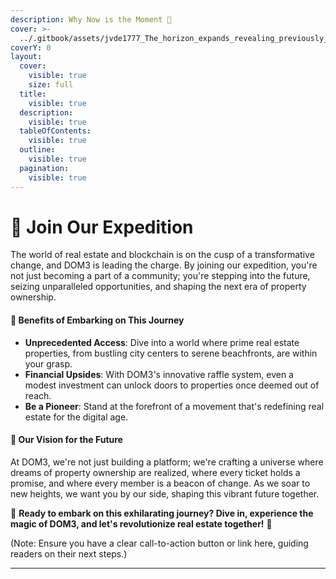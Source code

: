 ```yaml
---
description: Why Now is the Moment 🌌
cover: >-
  ../.gitbook/assets/jvde1777_The_horizon_expands_revealing_previously_uncharted_ter_93bfe67c-f91f-4c91-9aee-f2c067961ccb.png
coverY: 0
layout:
  cover:
    visible: true
    size: full
  title:
    visible: true
  description:
    visible: true
  tableOfContents:
    visible: true
  outline:
    visible: true
  pagination:
    visible: true
---
```


# 🚀 Join Our Expedition

The world of real estate and blockchain is on the cusp of a transformative change, and DOM3 is leading the charge. By joining our expedition, you're not just becoming a part of a community; you're stepping into the future, seizing unparalleled opportunities, and shaping the next era of property ownership.

#### 🎁 **Benefits of Embarking on This Journey**

* **Unprecedented Access**: Dive into a world where prime real estate properties, from bustling city centers to serene beachfronts, are within your grasp.
* **Financial Upsides**: With DOM3's innovative raffle system, even a modest investment can unlock doors to properties once deemed out of reach.
* **Be a Pioneer**: Stand at the forefront of a movement that's redefining real estate for the digital age.

#### 🌠 **Our Vision for the Future**

At DOM3, we're not just building a platform; we're crafting a universe where dreams of property ownership are realized, where every ticket holds a promise, and where every member is a beacon of change. As we soar to new heights, we want you by our side, shaping this vibrant future together.

🌟 **Ready to embark on this exhilarating journey? Dive in, experience the magic of DOM3, and let's revolutionize real estate together!** 🌟

(Note: Ensure you have a clear call-to-action button or link here, guiding readers on their next steps.)

***
